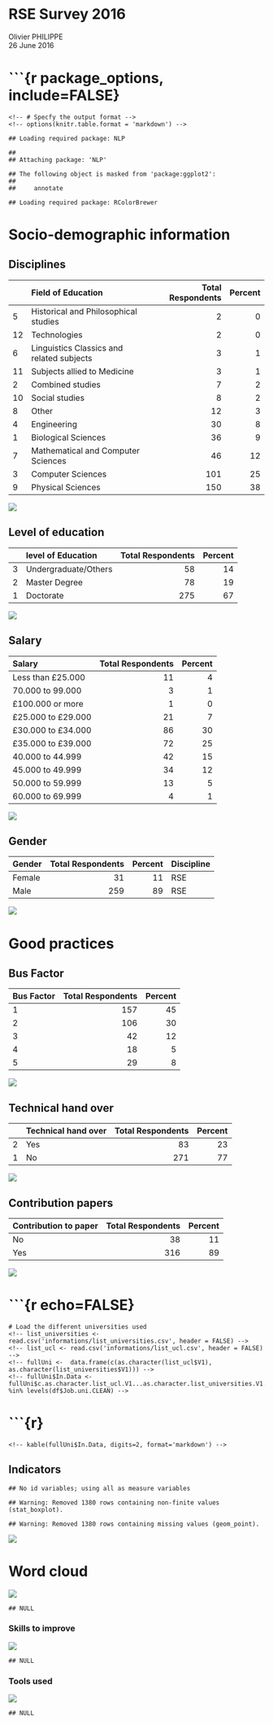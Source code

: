 # RSE Survey 2016
Olivier PHILIPPE  
26 June 2016  

# ```{r package_options, include=FALSE}
    <!-- # Specfy the output format -->
    <!-- options(knitr.table.format = 'markdown') -->
<!-- ``` -->




```
## Loading required package: NLP
```

```
## 
## Attaching package: 'NLP'
```

```
## The following object is masked from 'package:ggplot2':
## 
##     annotate
```

```
## Loading required package: RColorBrewer
```







# Socio-demographic information
## Disciplines


|   |Field of Education                         | Total Respondents| Percent|
|:--|:------------------------------------------|-----------------:|-------:|
|5  |Historical and Philosophical studies       |                 2|       0|
|12 |Technologies                               |                 2|       0|
|6  |Linguistics  Classics and related subjects |                 3|       1|
|11 |Subjects allied to Medicine                |                 3|       1|
|2  |Combined studies                           |                 7|       2|
|10 |Social studies                             |                 8|       2|
|8  |Other                                      |                12|       3|
|4  |Engineering                                |                30|       8|
|1  |Biological Sciences                        |                36|       9|
|7  |Mathematical and Computer Sciences         |                46|      12|
|3  |Computer Sciences                          |               101|      25|
|9  |Physical Sciences                          |               150|      38|

![](report_files/figure-html/unnamed-chunk-5-1.png)<!-- -->

## Level of education



|   |level of Education   | Total Respondents| Percent|
|:--|:--------------------|-----------------:|-------:|
|3  |Undergraduate/Others |                58|      14|
|2  |Master Degree        |                78|      19|
|1  |Doctorate            |               275|      67|

![](report_files/figure-html/unnamed-chunk-7-1.png)<!-- -->

## Salary



|Salary             | Total Respondents| Percent|
|:------------------|-----------------:|-------:|
|Less than £25.000  |                11|       4|
|70.000 to 99.000   |                 3|       1|
|£100.000 or more   |                 1|       0|
|£25.000 to £29.000 |                21|       7|
|£30.000 to £34.000 |                86|      30|
|£35.000 to £39.000 |                72|      25|
|40.000 to 44.999   |                42|      15|
|45.000 to 49.999   |                34|      12|
|50.000 to 59.999   |                13|       5|
|60.000 to 69.999   |                 4|       1|

![](report_files/figure-html/unnamed-chunk-9-1.png)<!-- -->

## Gender





|Gender | Total Respondents| Percent|Discipline |
|:------|-----------------:|-------:|:----------|
|Female |                31|      11|RSE        |
|Male   |               259|      89|RSE        |

![](report_files/figure-html/unnamed-chunk-11-1.png)<!-- -->
# Good practices

## Bus Factor


|Bus Factor | Total Respondents| Percent|
|:----------|-----------------:|-------:|
|1          |               157|      45|
|2          |               106|      30|
|3          |                42|      12|
|4          |                18|       5|
|5          |                29|       8|

![](report_files/figure-html/unnamed-chunk-12-1.png)<!-- -->

## Technical hand over


|   |Technical hand over | Total Respondents| Percent|
|:--|:-------------------|-----------------:|-------:|
|2  |Yes                 |                83|      23|
|1  |No                  |               271|      77|

![](report_files/figure-html/unnamed-chunk-13-1.png)<!-- -->


## Contribution papers


|Contribution to paper | Total Respondents| Percent|
|:---------------------|-----------------:|-------:|
|No                    |                38|      11|
|Yes                   |               316|      89|

![](report_files/figure-html/unnamed-chunk-14-1.png)<!-- -->

<!-- ## Work in University: find the number of universities that replied (from the original list) -->

# ```{r echo=FALSE}
    # Load the different universities used
    <!-- list_universities <- read.csv('informations/list_universities.csv', header = FALSE) -->
    <!-- list_ucl <- read.csv('informations/list_ucl.csv', header = FALSE) -->
    <!-- fullUni <-  data.frame(c(as.character(list_ucl$V1), as.character(list_universities$V1))) -->
    <!-- fullUni$In.Data <- fullUni$c.as.character.list_ucl.V1...as.character.list_universities.V1.. %in% levels(df$Job.uni.CLEAN) -->
<!-- ``` -->

# ```{r}
    <!-- kable(fullUni$In.Data, digits=2, format='markdown') -->
<!-- ``` -->

## Indicators


```
## No id variables; using all as measure variables
```


```
## Warning: Removed 1380 rows containing non-finite values (stat_boxplot).
```

```
## Warning: Removed 1380 rows containing missing values (geom_point).
```

![](report_files/figure-html/unnamed-chunk-16-1.png)<!-- -->

# Word cloud




![](report_files/figure-html/unnamed-chunk-18-1.png)<!-- -->

```
## NULL
```


### Skills to improve


 
![](report_files/figure-html/unnamed-chunk-20-1.png)<!-- -->

```
## NULL
```

### Tools used




![](report_files/figure-html/unnamed-chunk-22-1.png)<!-- -->

```
## NULL
```
